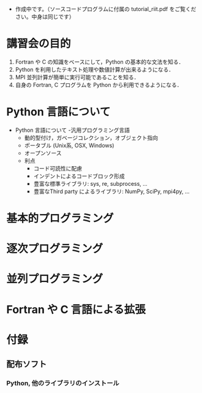 - 作成中です。（ソースコードプログラムに付属の tutorial_riit.pdf をご覧ください。中身は同じです）

# 講習会の目的
1. Fortran や C の知識をベースにして，Python の基本的な文法を知る．
1. Python を利用したテキスト処理や数値計算が出来るようになる．
1. MPI 並列計算が簡単に実行可能であることを知る．
1. 自身の Fortran, C プログラムを Python から利用できるようになる．

# Python 言語について
- Python 言語について
  -汎用プログラミング言語
  - 動的型付け，ガベージコレクション，オブジェクト指向
  - ポータブル (Unix系, OSX, Windows)
  - オープンソース
  - 利点
    - コード可読性に配慮
     - インデントによるコードブロック形成
     - 豊富な標準ライブラリ: sys, re, subprocess, ...
     - 豊富なThird party によるライブラリ: NumPy, SciPy, mpi4py, ...

# 基本的プログラミング
# 逐次プログラミング
# 並列プログラミング
# Fortran や C 言語による拡張
# 付録
## 配布ソフト
### Python, 他のライブラリのインストール
